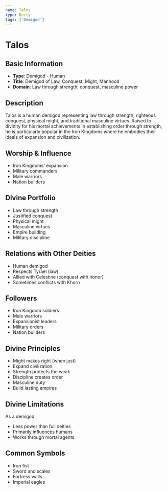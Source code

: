 ```yaml
---
name: Talos
type: Deity
tags: ['Demigod']
---
```


# Talos

## Basic Information
- **Type**: Demigod - Human
- **Title**: Demigod of Law, Conquest, Might, Manhood
- **Domain**: Law through strength, conquest, masculine power

## Description
Talos is a human demigod representing law through strength, righteous conquest, physical might, and traditional masculine virtues. Raised to divinity for his mortal achievements in establishing order through strength, he is particularly popular in the Iron Kingdoms where he embodies their ideals of expansion and civilization.

## Worship & Influence
- Iron Kingdoms' expansion
- Military commanders
- Male warriors
- Nation builders

## Divine Portfolio
- Law through strength
- Justified conquest
- Physical might
- Masculine virtues
- Empire building
- Military discipline

## Relations with Other Deities
- Human demigod
- Respects Tyrael (law)
- Allied with Celestine (conquest with honor)
- Sometimes conflicts with Khorn

## Followers
- Iron Kingdom soldiers
- Male warriors
- Expansionist leaders
- Military orders
- Nation builders

## Divine Principles
- Might makes right (when just)
- Expand civilization
- Strength protects the weak
- Discipline creates order
- Masculine duty
- Build lasting empires

## Divine Limitations
As a demigod:
- Less power than full deities
- Primarily influences humans
- Works through mortal agents

## Common Symbols
- Iron fist
- Sword and scales
- Fortress walls
- Imperial eagles